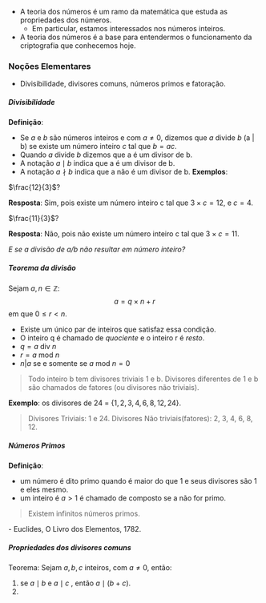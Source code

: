 - A teoria dos números é um ramo da matemática que estuda as propriedades dos números.
	- Em particular, estamos interessados nos números inteiros.
- A teoria dos números é a base para entendermos o funcionamento da criptografia que conhecemos hoje.
### Noções Elementares
- Divisibilidade, divisores comuns, números primos e fatoração.

##### Divisibilidade
**Definição**: 
- Se $a \text{ e } b$ são números inteiros e com $a \neq 0$, dizemos que $a \text{ divide }b$ (a | b) se existe um número inteiro $c$ tal que $b = ac$.
- Quando $a \text{ divide }b$ dizemos que a é um divisor de b.
- A notação $a \mid b$ indica que a é um divisor de b.
- A notação $a \nmid b$ indica que a não é um divisor de b.
**Exemplos**:

$\frac{12}{3}$? 

**Resposta**: Sim, pois existe um número inteiro c tal que $3 \times c = 12$, e $c = 4$.

$\frac{11}{3}$?

**Resposta**: Não, pois não existe um número inteiro c tal que $3 \times c = 11$.

_E se a divisão de a/b não resultar em número inteiro?_

##### Teorema da divisão
Sejam $a,n \in \mathbb{Z}$:
$$
a = q \times n + r
$$
em que $0\leq r<n$.

- Existe um único par de inteiros que satisfaz essa condição.
- O inteiro q é chamado de _quociente_ e o inteiro r é _resto_.
- $q = a \text{ div } n$
- $r = a\text{ mod }n$
- $n|a$ se e somente se $a \text{ mod } n = 0$

> Todo inteiro b tem divisores triviais 1 e b.
> Divisores diferentes de 1 e b são chamados de fatores (ou divisores não triviais).

**Exemplo**: os divisores de 24 = $\{ 1,2,3,4,6,8,12,24 \}$.

> Divisores Triviais: 1 e 24.
> Divisores Não triviais(fatores): 2, 3, 4, 6, 8, 12.

##### Números Primos
**Definição**:
- um número é dito primo quando é maior do que 1 e seus divisores são 1 e eles mesmo.
- um inteiro é $a>1$ é chamado de composto se a não for primo.

>Existem infinitos números primos.

\- Euclides, O Livro dos Elementos, 1782.
##### Propriedades dos divisores comuns
Teorema:
Sejam $a,b,c$ inteiros, com $a\neq 0$, então:
1. se $a\mid b$ e $a \mid c$ , então $a\mid(b+c)$.
2. 